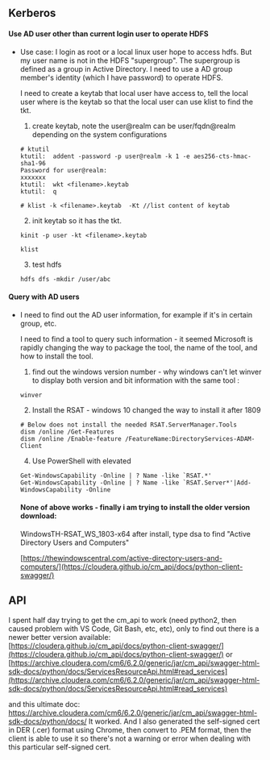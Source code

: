 ## Kerberos

#### Use AD user other than current login user to operate HDFS

* Use case: I login as root or a local linux user hope to access hdfs. But my user name is not in the HDFS "supergroup". The supergroup is defined as a group in Active Directory. I need to use a AD group member's identity (which I have password) to operate HDFS.

    I need to create a keytab that local user have access to, tell the local user where is the keytab so that the local user can use klist to find the tkt.

    1. create keytab, note the user@realm can be user/fqdn@realm depending on the system configurations

    ```
    # ktutil
    ktutil:  addent -password -p user@realm -k 1 -e aes256-cts-hmac-sha1-96 
    Password for user@realm:
    xxxxxxx
    ktutil:  wkt <filename>.keytab
    ktutil:  q

    # klist -k <filename>.keytab  -Kt //list content of keytab
    ```
    
    2. init keytab so it has the tkt.
    ```
    kinit -p user -kt <filename>.keytab   
    
    klist
    ```
    
    3. test hdfs
    ```
    hdfs dfs -mkdir /user/abc
    ```


#### Query with AD users

* I need to find out the AD user information, for example if it's in certain group, etc. 
  
  I need to find a tool to query such information - it seemed Microsoft is rapidly changing the way to package the tool, the name of the tool, and how to install the tool. 

  1.  find out the windows version number - why windows can't let winver to display both version and bit information with the same tool :
  ```
  winver
  ```
  2.  Install the RSAT - windows 10 changed the way to install it after 1809

  ```
  # Below does not install the needed RSAT.ServerManager.Tools
  dism /online /Get-Features
  dism /online /Enable-feature /FeatureName:DirectoryServices-ADAM-Client
  ```
  4. Use PowerShell with elevated 
  ```
  Get-WindowsCapability -Online | ? Name -like `RSAT.*'
  Get-WindowsCapability -Online | ? Name -like `RSAT.Server*'|Add-WindowsCapability -Online
  ```


  #### None of above works - finally i am trying to install the older version download:
  WindowsTH-RSAT_WS_1803-x64
  after install, type dsa to find "Active Directory Users and Computers"

  [https://thewindowscentral.com/active-directory-users-and-computers/](https://cloudera.github.io/cm_api/docs/python-client-swagger/)

## API

I spent half day trying to get the cm_api to work (need python2, then caused problem with VS Code, Git Bash, etc, etc), only to find out there is a newer better version available:
[https://cloudera.github.io/cm_api/docs/python-client-swagger/](https://cloudera.github.io/cm_api/docs/python-client-swagger/)
or
[https://archive.cloudera.com/cm6/6.2.0/generic/jar/cm_api/swagger-html-sdk-docs/python/docs/ServicesResourceApi.html#read_services](https://archive.cloudera.com/cm6/6.2.0/generic/jar/cm_api/swagger-html-sdk-docs/python/docs/ServicesResourceApi.html#read_services)

and this ultimate doc: https://archive.cloudera.com/cm6/6.2.0/generic/jar/cm_api/swagger-html-sdk-docs/python/docs/
It worked. And I also generated the self-signed cert in DER (.cer) format using Chrome, then convert to .PEM format, then the client is able to use it so there's not a warning or error when dealing with this particular self-signed cert.

